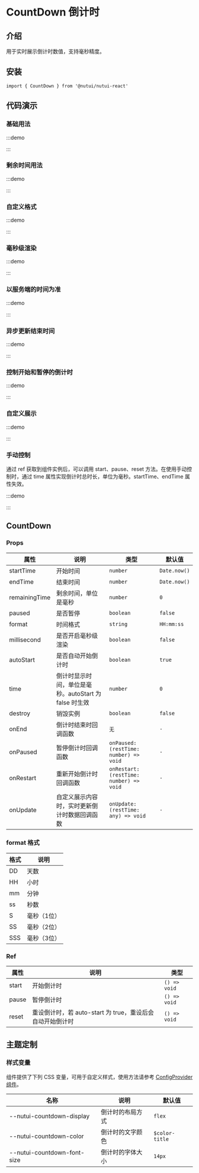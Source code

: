 # CountDown 倒计时

## 介绍

用于实时展示倒计时数值，支持毫秒精度。

## 安装

```tsx
import { CountDown } from '@nutui/nutui-react'
```

## 代码演示

### 基础用法

:::demo

<CodeBlock src='h5/demo1.tsx'></CodeBlock>

:::

### 剩余时间用法

:::demo

<CodeBlock src='h5/demo2.tsx'></CodeBlock>

:::

### 自定义格式

:::demo

<CodeBlock src='h5/demo3.tsx'></CodeBlock>

:::

### 毫秒级渲染

:::demo

<CodeBlock src='h5/demo4.tsx'></CodeBlock>

:::

### 以服务端的时间为准

:::demo

<CodeBlock src='h5/demo5.tsx'></CodeBlock>

:::

### 异步更新结束时间

:::demo

<CodeBlock src='h5/demo6.tsx'></CodeBlock>

:::

### 控制开始和暂停的倒计时

:::demo

<CodeBlock src='h5/demo7.tsx'></CodeBlock>

:::

### 自定义展示

:::demo

<CodeBlock src='h5/demo8.tsx'></CodeBlock>

:::

### 手动控制

通过 ref 获取到组件实例后，可以调用 start、pause、reset 方法。在使用手动控制时，通过 time 属性实现倒计时总时长，单位为毫秒。startTime、endTime 属性失效。

:::demo

<CodeBlock src='h5/demo9.tsx'></CodeBlock>

:::

## CountDown

### Props

| 属性 | 说明 | 类型 | 默认值 |
| --- | --- | --- | --- |
| startTime | 开始时间 | `number` | `Date.now()` |
| endTime | 结束时间 | `number` | `Date.now()` |
| remainingTime | 剩余时间，单位是毫秒 | `number` | `0` |
| paused | 是否暂停 | `boolean` | `false` |
| format | 时间格式 | `string` | `HH:mm:ss` |
| millisecond | 是否开启毫秒级渲染 | `boolean` | `false` |
| autoStart | 是否自动开始倒计时 | `boolean` | `true` |
| time | 倒计时显示时间，单位是毫秒。autoStart 为 false 时生效 | `number` | `0` |
| destroy | 销毁实例 | `boolean` | `false` |
| onEnd | 倒计时结束时回调函数 | `无` | `-` |
| onPaused | 暂停倒计时回调函数 | `onPaused: (restTime: number) => void` | `-` |
| onRestart | 重新开始倒计时回调函数 | `onRestart: (restTime: number) => void` | `-` |
| onUpdate | 自定义展示内容时，实时更新倒计时数据回调函数 | `onUpdate: (restTime: any) => void` | `-` |

### format 格式

| 格式 | 说明 |
| --- | --- |
| DD | 天数 |
| HH | 小时 |
| mm | 分钟 |
| ss | 秒数 |
| S | 毫秒（1位） |
| SS | 毫秒（2位） |
| SSS | 毫秒（3位） |

### Ref

| 属性 | 说明 | 类型 |
| --- | --- | --- |
| start | 开始倒计时 | `() => void` |
| pause | 暂停倒计时 | `() => void` |
| reset | 重设倒计时，若 auto-start 为 true，重设后会自动开始倒计时 | `() => void` |

## 主题定制

### 样式变量

组件提供了下列 CSS 变量，可用于自定义样式，使用方法请参考 [ConfigProvider 组件](#/zh-CN/component/configprovider)。

| 名称 | 说明 | 默认值 |
| --- | --- | --- |
| \--nutui-countdown-display | 倒计时的布局方式 | `flex` |
| \--nutui-countdown-color | 倒计时的文字颜色 | `$color-title` |
| \--nutui-countdown-font-size | 倒计时的字体大小 | `14px` |